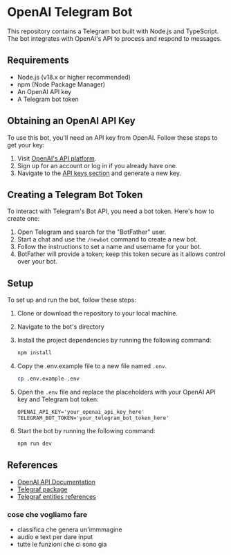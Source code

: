 # OpenAI Telegram Bot

This repository contains a Telegram bot built with Node.js and TypeScript. The bot integrates with OpenAI's API to process and respond to messages.

## Requirements

- Node.js (v18.x or higher recommended)
- npm (Node Package Manager)
- An OpenAI API key
- A Telegram bot token

## Obtaining an OpenAI API Key

To use this bot, you'll need an API key from OpenAI. Follow these steps to get your key:

1. Visit [OpenAI's API platform](https://platform.openai.com/).
2. Sign up for an account or log in if you already have one.
3. Navigate to the [API keys section](https://platform.openai.com/settings/organization/api-keys) and generate a new key.

## Creating a Telegram Bot Token

To interact with Telegram's Bot API, you need a bot token. Here's how to create one:

1. Open Telegram and search for the "BotFather" user.
2. Start a chat and use the `/newbot` command to create a new bot.
3. Follow the instructions to set a name and username for your bot.
4. BotFather will provide a token; keep this token secure as it allows control over your bot.

## Setup

To set up and run the bot, follow these steps:

1. Clone or download the repository to your local machine.
2. Navigate to the bot's directory
3. Install the project dependencies by running the following command:

    ```bash
    npm install
    ```

4. Copy the .env.example file to a new file named `.env`.

    ```bash
    cp .env.example .env
    ```

5. Open the `.env` file and replace the placeholders with your OpenAI API key and Telegram bot token:

    ```env
    OPENAI_API_KEY='your_openai_api_key_here'
    TELEGRAM_BOT_TOKEN='your_telegram_bot_token_here'
    ```  

6. Start the bot by running the following command:

    ```bash
    npm run dev
    ```

## References

- [OpenAI API Documentation](https://platform.openai.com/docs/overview)
- [Telegraf package](https://www.npmjs.com/package/telegraf)
- [Telegraf entities references](https://telegraf.js.org/)


### cose che vogliamo fare
- classifica che genera un'immmagine
- audio e text per dare input
- tutte le funzioni che ci sono gia

